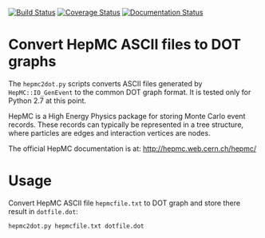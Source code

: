 [![Build Status](https://travis-ci.org/elritsch/hepmc2dot.svg?branch=master)](https://travis-ci.org/elritsch/hepmc2dot)
[![Coverage Status](https://coveralls.io/repos/github/elritsch/hepmc2dot/badge.svg?branch=master)](https://coveralls.io/github/elritsch/hepmc2dot?branch=master)
[![Documentation Status](https://readthedocs.org/projects/hepmc2dot/badge/?version=latest)](http://hepmc2dot.readthedocs.io/en/latest/?badge=latest)


# Convert HepMC ASCII files to DOT graphs

The `hepmc2dot.py` scripts converts ASCII files generated by `HepMC::IO_GenEvent` to the common DOT graph format. It is tested only for Python 2.7 at this point.

HepMC is a High Energy Physics package for storing Monte Carlo event records. These records can typically be represented in a tree structure, where particles are edges and interaction vertices are nodes.

The official HepMC documentation is at:
http://hepmc.web.cern.ch/hepmc/

# Usage

Convert HepMC ASCII file `hepmcfile.txt` to DOT graph and store there result in `dotfile.dot`:
```shell
hepmc2dot.py hepmcfile.txt dotfile.dot
```
